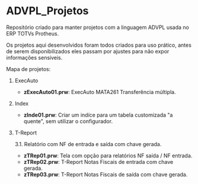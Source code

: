 # ADVPL_Projetos

Repositório criado para manter projetos com a linguagem ADVPL usada no ERP TOTVs Protheus.

Os projetos aqui desenvolvidos foram todos criados para uso prático, antes de serem disponibilizados eles passam por ajustes para não expor informações sensí­veis.

Mapa de projetos:

1. ExecAuto
   * **zExecAuto01.prw**: ExecAuto MATA261 Transferência múltipla. 

2. Index
   * **zInde01.prw**: Criar um indíce para um tabela customizada "a quente", sem utilizar o configurador.
      
3. T-Report

   3.1. Relatório com NF de entrada e saída com chave gerada.
      * **zTRep01.prw**: Tela com opção para relatórios NF saída / NF entrada. 
      * **zTRep02.prw**: T-Report Notas Fiscais de entrada com chave gerada. 
      * **zTRep03.prw**: T-Report Notas Fiscais de saída com chave gerada.
